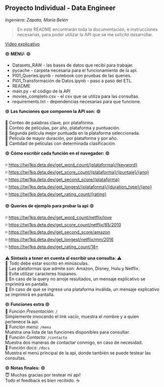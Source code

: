 ## Proyecto Individual - Data Engineer 
_Ingeniera: Zapata, María Belén_

> En este README encontrarán toda la documentación, e instrucciones necesarias, para poder utilizar la API que se me solicitó desarrollar.

[Video explicativo]()

:purple_circle: **MENU:** :purple_circle:
* Datasets_RAW - las bases de datos que recibí para trabajar. 
* pycache - carpeta necesaria para el funcionamiento de la api.
* PI01_Queries.ipynb - notebook con pruebas de las queries. 
* PI01_Transformación de Datos.ipynb - paso a paso del ETL. 
* README
* main.py - el código de la API
* movies_completo.csv - el csv que se utiliza para las consultas. 
* requirements.txt - dependencias necesarias para que funcione. 
 
:purple_circle: **Las funciones que componen la API son:** :purple_circle:

:small_blue_diamond: Conteo de palabras clave, por plataforma. <br>
:small_blue_diamond: Conteo de peliculas, por año, plataforma y puntuación. <br>
:small_blue_diamond: Segunda película mejor puntuada en la plataforma seleccionada. <br>
:small_blue_diamond: Película de mayor duración, por plataforma y por año. <br>
:small_blue_diamond: Cantidad de películas con determinada clasificación. <br>

:purple_circle: **Cómo escribir cada función en el navegador:** :purple_circle: 

:white_medium_small_square: https://twj1kq.deta.dev/get_word_count/{plataforma}/{keyword} <br>
:white_medium_small_square: https://twj1kq.deta.dev/get_score_count/{plataforma}/{puntaje}/{ano} <br>
:white_medium_small_square: https://twj1kq.deta.dev/get_second_score/{plataforma} <br>
:white_medium_small_square: https://twj1kq.deta.dev/get_longest/{plataforma}/{duration_type}/{ano} <br>
:white_medium_small_square: https://twj1kq.deta.dev/get_rating_count/{rating} <br>

:purple_circle: **Queries de ejemplo para probar la api** :purple_circle: 

:white_medium_small_square: https://twj1kq.deta.dev/get_word_count/netflix/love <br>
:white_medium_small_square: https://twj1kq.deta.dev/get_score_count/netflix/85/2010 <br>
:white_medium_small_square: https://twj1kq.deta.dev/get_second_score/amazon <br>
:white_medium_small_square: https://twj1kq.deta.dev/get_longest/netflix/min/2016 <br>
:white_medium_small_square: https://twj1kq.deta.dev/get_rating_count/18+ <br>

:warning: **Sintaxis a tener en cuenta al escribir una consulta:** :warning:<br>
:small_blue_diamond: Todo debe estar escrito en minúsculas.  <br>
:small_blue_diamond: Las plataformas que admite son: Amazon, Disney, Hulu y Netflix. <br>
:small_blue_diamond: Evite utilizar caracteres hispanos. <br>
:small_blue_diamond: En caso de la query no arroje resultados, un mensaje explicativo se imprimirá en pantalla.<br>
:small_blue_diamond: En caso de que se ingrese una plataforma inválida, un mensaje explicativo se imprimirá en pantalla. <br>

:purple_circle: **Funciones extra** :purple_circle: <br>
:small_blue_diamond: Función _Presentación_: `/` <br>
Simplemente invocando el link vacío, muestra el nombre y a quien pertenece la api.<br>
:small_blue_diamond: Función _menú_: `/menu` <br>
Muestra una lista de las funciones disponibles para consultar. <br>
:small_blue_diamond: Función _Contacto_: `/contacto`<br>
Muestra dos maneras de contactar conmigo, en caso de necesidad. <br>
:small_blue_diamond: Función _docs_: `/docs` <br>
Muestra el menú principal de la api, donde también se puede testear las consultas.<br>

:purple_circle: **Notas finales:** :purple_circle:<br>
:innocent: Muchas gracias por testear mi api! <br> 
Todo el feedback es bien recibido. :coffee:
